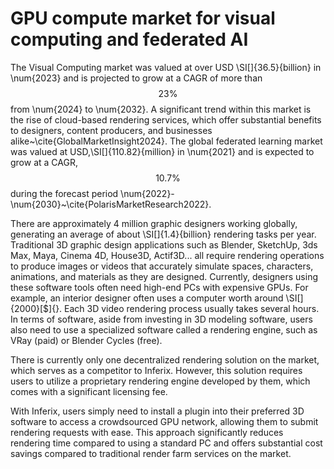 # GPU compute market for visual computing and federated AI

The Visual Computing market was valued at over USD \SI[]{36.5}{billion} in \num{2023} and is projected to grow at a CAGR of more than $$23\%$$ from \num{2024} to \num{2032}. A significant trend within this market is the rise of cloud-based rendering services, which offer substantial benefits to designers, content producers, and businesses alike~\cite{GlobalMarketInsight2024}. The global federated learning market was valued at USD\,\SI[]{110.82}{million} in \num{2021} and is expected to grow at a CAGR\,$$10.7\%$$ during the forecast period \num{2022}-\num{2030}~\cite{PolarisMarketResearch2022}.

There are approximately $4$ million graphic designers working globally, generating an average of about \SI[]{1.4}{billion} rendering tasks per year. Traditional 3D graphic design applications such as Blender, SketchUp, 3ds Max, Maya, Cinema 4D, House3D, Actif3D... all require rendering operations to produce images or videos that accurately simulate spaces, characters, animations, and materials as they are designed. Currently, designers using these software tools often need high-end PCs with expensive GPUs. For example, an interior designer often uses a computer worth around \SI[]{2000}[\$]{}. Each 3D video rendering process usually takes several hours. In terms of software, aside from investing in 3D modeling software, users also need to use a specialized software called a rendering engine, such as VRay (paid) or Blender Cycles (free).

There is currently only one decentralized rendering solution on the market, which serves as a competitor to Inferix. However, this solution requires users to utilize a proprietary rendering engine developed by them, which comes with a significant licensing fee.
 
With Inferix, users simply need to install a plugin into their preferred 3D software to access a crowdsourced GPU network, allowing them to submit rendering requests with ease. This approach significantly reduces rendering time compared to using a standard PC and offers substantial cost savings compared to traditional render farm services on the market.